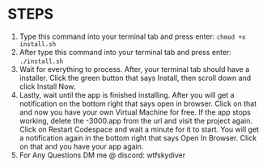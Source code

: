 # STEPS
1. Type this command into your terminal tab and press enter:  ```chmod +x install.sh```
2. After type this command into your terminal tab and press enter:  ```./install.sh```
3. Wait for everything to process. After, your terminal tab should have a installer. Click the green button that says Install, then scroll down and click Install Now.
4. Lastly, wait until the app is finished installing. After you will get a notification on the bottom right that says open in browser. Click on that and now you have your own Virtual Machine for free. If the app stops working, delete the -3000.app from the url and visit the project again. Click on Restart Codespace and wait a minute for it to start. You will get a notification again in the bottom right that says Open In Browser. Click on that and you have your app again.
5. For Any Questions DM me @ discord: wtfskydiver
